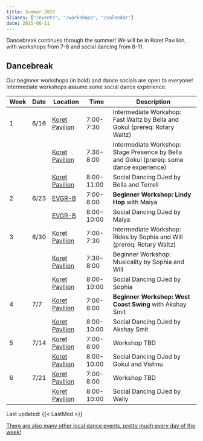 ```yaml
---
title: Summer 2025
aliases: ["/events", "/workshops", "/calendar"]
date: 2025-06-11
---
```


Dancebreak continues through the summer!  We will be in Koret Pavilion, with workshops from 7-8 and social dancing from 8-11.

<!--more-->

## Dancebreak

Our beginner workshops (in bold) and dance socials are open to everyone!  Intermediate workshops assume some social dance experience.

| Week | Date | Location                | Time       | Description                                                                              |
|------|------|-------------------------|------------|------------------------------------------------------------------------------------------|
| 1    | 6/16 | [Koret Pavilion][koret] | 7:00-7:30  | Intermediate Workshop: Fast Waltz by Bella and Gokul (prereq: Rotary Waltz)              |
|      |      | [Koret Pavilion][koret] | 7:30-8:00  | Intermediate Workshop: Stage Presence by Bella and Gokul (prereq: some dance experience) |
|      |      | [Koret Pavilion][koret] | 8:00-11:00 | Social Dancing DJed by Bella and Terrell                                                 |
| 2    | 6/23 | [EVGR-B][evgr]          | 7:00-8:00  | **Beginner Workshop: Lindy Hop** with Maiya                                              |
|      |      | [EVGR-B][evgr]          | 8:00-10:00 | Social Dancing DJed by Maiya                                                             |
| 3    | 6/30 | [Koret Pavllion][koret] | 7:00-7:30  | Intermediate Workshop: Rides by Sophia and Will (prereq: Rotary Waltz)                   |
|      |      | [Koret Pavllion][koret] | 7:30-8:00  | Beginner Workshop: Musicality by Sophia and Will                                         |
|      |      | [Koret Pavllion][koret] | 8:00-10:00 | Social Dancing DJed by Sophia                                                            |
| 4    | 7/7  | [Koret Pavllion][koret] | 7:00-8:00  | **Beginner Workshop: West Coast Swing** with Akshay Smit                                 |
|      |      | [Koret Pavllion][koret] | 8:00-10:00 | Social Dancing DJed by Akshay Smit                                                       |
| 5    | 7/14 | [Koret Pavllion][koret] | 7:00-8:00  | Workshop TBD                                                                             |
|      |      | [Koret Pavllion][koret] | 8:00-10:00 | Social Dancing DJed by Gokul and Vishnu                                                  |
| 6    | 7/21 | [Koret Pavllion][koret] | 7:00-8:00  | Workshop TBD                                                                             |
|      |      | [Koret Pavllion][koret] | 8:00-10:00 | Social Dancing DJed by Wally                                                             |

Last updated: {{< LastMod >}}

[There are also many other local dance events, pretty much every day of the week!](/info/local)

[epc]: /info/locations/#elliott-program-center
[roble]: /info/locations/#roble-gym
[gcc]: /info/locations/#graduate-community-center
[evgr]: /info/locations/#escondido-village-graduate-residences
[koret]: /info/locations/#koret-pavilion
[ssd]: https://swing.stanford.edu
[wcs]: https://www.facebook.com/cardinalswing/
[powers]: https://www.richardpowers.com/
[bigdance]: https://bigdance.stanford.edu/
[bonbon]: https://2025bonbonball.eventbrite.com/
[opening]: https://vienneseball.stanford.edu/
[swingtime]: https://swingtime.stanford.edu/
[vball]: https://vienneseball.stanford.edu/

[jazz]: /posts/25spr-all-that-jazz
[floorcraft]: https://www.facebook.com/events/30100345002885928
[wcs]: https://www.facebook.com/cardinalswing/
